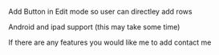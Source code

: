 Add Button in Edit mode so user can directley add rows

Android and ipad support (this may take some time)

If there are any features you would like me to add contact me
